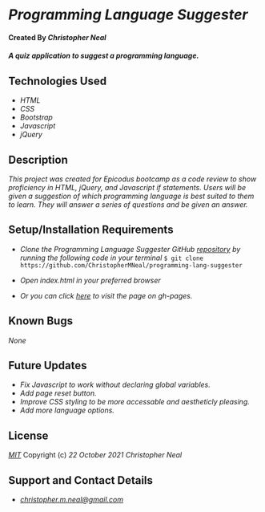 # _Programming Language Suggester_

#### Created By _**Christopher Neal**_

#### _A quiz application to suggest a programming language._

## Technologies Used

* _HTML_
* _CSS_
* _Bootstrap_
* _Javascript_
* _jQuery_

## Description

_This project was created for Epicodus bootcamp as a code review to show proficiency in HTML, jQuery, and Javascript if statements. Users will be given a suggestion of which programming language is best suited to them to learn. They will answer a series of questions and be given an answer._

## Setup/Installation Requirements

* _Clone the Programming Language Suggester GitHub [repository](https://github.com/ChristopherMNeal/programming-lang-suggester) by running the following code in your terminal_
`$ git clone https://github.com/ChristopherMNeal/programming-lang-suggester`
* _Open index.html in your preferred browser_

* _Or you can click [here](https://christophermneal.github.io/programming-lang-suggester/) to visit the page on gh-pages._

## Known Bugs

_None_

## Future Updates

* _Fix Javascript to work without declaring global variables._
* _Add page reset button._
* _Improve CSS styling to be more accessable and aestheticly pleasing._
* _Add more language options._

## License

_[MIT](https://opensource.org/licenses/MIT)_
Copyright (c) _22 October 2021_ _Christopher Neal_

## Support and Contact Details
* _[christopher.m.neal@gmail.com](mailto:christopher.m.neal@gmail.com)_
